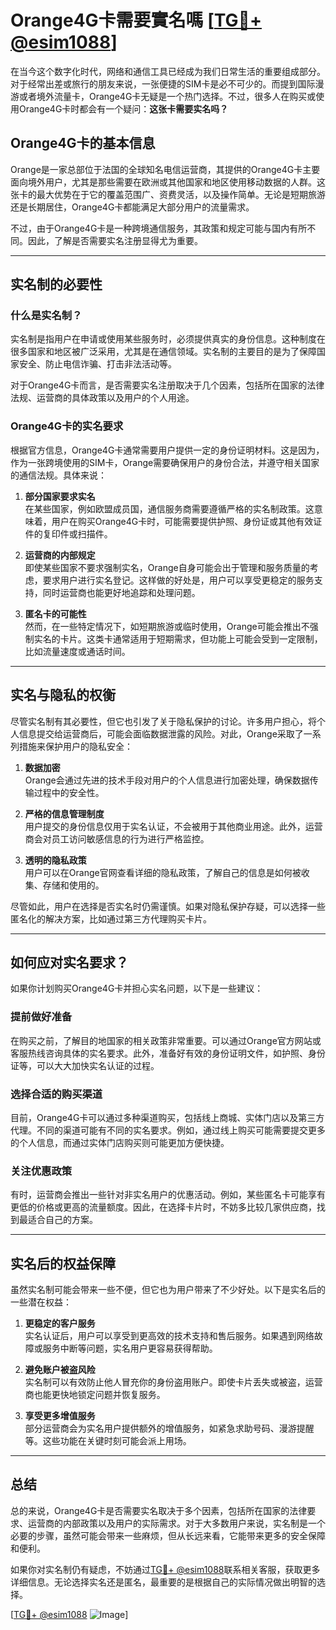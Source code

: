 # Orange4G卡需要實名嗎 [[TG💪+ @esim1088](https://t.me/s/esim1088)]

在当今这个数字化时代，网络和通信工具已经成为我们日常生活的重要组成部分。对于经常出差或旅行的朋友来说，一张便捷的SIM卡是必不可少的。而提到国际漫游或者境外流量卡，Orange4G卡无疑是一个热门选择。不过，很多人在购买或使用Orange4G卡时都会有一个疑问：**这张卡需要实名吗？**

## Orange4G卡的基本信息

Orange是一家总部位于法国的全球知名电信运营商，其提供的Orange4G卡主要面向境外用户，尤其是那些需要在欧洲或其他国家和地区使用移动数据的人群。这张卡的最大优势在于它的覆盖范围广、资费灵活，以及操作简单。无论是短期旅游还是长期居住，Orange4G卡都能满足大部分用户的流量需求。

不过，由于Orange4G卡是一种跨境通信服务，其政策和规定可能与国内有所不同。因此，了解是否需要实名注册显得尤为重要。

---

## 实名制的必要性

### 什么是实名制？

实名制是指用户在申请或使用某些服务时，必须提供真实的身份信息。这种制度在很多国家和地区被广泛采用，尤其是在通信领域。实名制的主要目的是为了保障国家安全、防止电信诈骗、打击非法活动等。

对于Orange4G卡而言，是否需要实名注册取决于几个因素，包括所在国家的法律法规、运营商的具体政策以及用户的个人用途。

### Orange4G卡的实名要求

根据官方信息，Orange4G卡通常需要用户提供一定的身份证明材料。这是因为，作为一张跨境使用的SIM卡，Orange需要确保用户的身份合法，并遵守相关国家的通信法规。具体来说：

1. **部分国家要求实名**  
   在某些国家，例如欧盟成员国，通信服务商需要遵循严格的实名制政策。这意味着，用户在购买Orange4G卡时，可能需要提供护照、身份证或其他有效证件的复印件或扫描件。

2. **运营商的内部规定**  
   即使某些国家不要求强制实名，Orange自身可能会出于管理和服务质量的考虑，要求用户进行实名登记。这样做的好处是，用户可以享受更稳定的服务支持，同时运营商也能更好地追踪和处理问题。

3. **匿名卡的可能性**  
   然而，在一些特定情况下，如短期旅游或临时使用，Orange可能会推出不强制实名的卡片。这类卡通常适用于短期需求，但功能上可能会受到一定限制，比如流量速度或通话时间。

---

## 实名与隐私的权衡

尽管实名制有其必要性，但它也引发了关于隐私保护的讨论。许多用户担心，将个人信息提交给运营商后，可能会面临数据泄露的风险。对此，Orange采取了一系列措施来保护用户的隐私安全：

1. **数据加密**  
   Orange会通过先进的技术手段对用户的个人信息进行加密处理，确保数据传输过程中的安全性。

2. **严格的信息管理制度**  
   用户提交的身份信息仅用于实名认证，不会被用于其他商业用途。此外，运营商会对员工访问敏感信息的行为进行严格监控。

3. **透明的隐私政策**  
   用户可以在Orange官网查看详细的隐私政策，了解自己的信息是如何被收集、存储和使用的。

尽管如此，用户在选择是否实名时仍需谨慎。如果对隐私保护存疑，可以选择一些匿名化的解决方案，比如通过第三方代理购买卡片。

---

## 如何应对实名要求？

如果你计划购买Orange4G卡并担心实名问题，以下是一些建议：

### 提前做好准备

在购买之前，了解目的地国家的相关政策非常重要。可以通过Orange官方网站或客服热线咨询具体的实名要求。此外，准备好有效的身份证明文件，如护照、身份证等，可以大大加快实名认证的过程。

### 选择合适的购买渠道

目前，Orange4G卡可以通过多种渠道购买，包括线上商城、实体门店以及第三方代理。不同的渠道可能有不同的实名要求。例如，通过线上购买可能需要提交更多的个人信息，而通过实体门店购买则可能更加方便快捷。

### 关注优惠政策

有时，运营商会推出一些针对非实名用户的优惠活动。例如，某些匿名卡可能享有更低的价格或更高的流量额度。因此，在选择卡片时，不妨多比较几家供应商，找到最适合自己的方案。

---

## 实名后的权益保障

虽然实名制可能会带来一些不便，但它也为用户带来了不少好处。以下是实名后的一些潜在权益：

1. **更稳定的客户服务**  
   实名认证后，用户可以享受到更高效的技术支持和售后服务。如果遇到网络故障或服务中断等问题，实名用户更容易获得帮助。

2. **避免账户被盗风险**  
   实名制可以有效防止他人冒充你的身份盗用账户。即使卡片丢失或被盗，运营商也能更快地锁定问题并恢复服务。

3. **享受更多增值服务**  
   部分运营商会为实名用户提供额外的增值服务，如紧急求助号码、漫游提醒等。这些功能在关键时刻可能会派上用场。

---

## 总结

总的来说，Orange4G卡是否需要实名取决于多个因素，包括所在国家的法律要求、运营商的内部政策以及用户的实际需求。对于大多数用户来说，实名制是一个必要的步骤，虽然可能会带来一些麻烦，但从长远来看，它能带来更多的安全保障和便利。

如果你对实名制仍有疑虑，不妨通过[TG💪+ @esim1088](https://t.me/s/esim1088)联系相关客服，获取更多详细信息。无论选择实名还是匿名，最重要的是根据自己的实际情况做出明智的选择。

[[TG💪+ @esim1088](https://t.me/s/esim1088) ![Image](https://i.postimg.cc/4NQfJmqS/Snipaste-2025-05-13-00-14-12.png)]